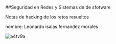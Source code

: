 ##Seguridad en Redes y Sistemas de de sfotware

Notas de hacking de los retos resueltos

nombre: Leonardo isaias fernandez morales

![a4tv9a](https://github.com/user-attachments/assets/f63539ad-bb6b-4f09-8762-0256c9906f51)
